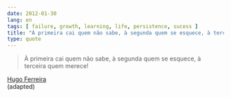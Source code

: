 ```yaml
---
date: 2012-01-30
lang: en
tags: [ failure, growth, learning, life, persistence, sucess ]
title: "À primeira cai quem não sabe, à segunda quem se esquece, à terceira"
type: quote
---
```


> À primeira cai quem não sabe, à segunda quem se esquece, à terceira
> quem merece!

[Hugo Ferreira](http://ferreira.cc)\
(adapted)

